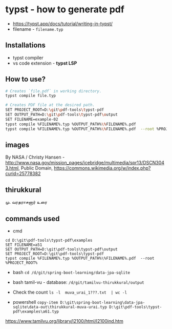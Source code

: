 # typst - how to generate pdf

* <https://typst.app/docs/tutorial/writing-in-typst/>
* filename - `filename.typ`

## Installations

* typst compiler
* vs code extension - **typst LSP**

## How to use?

```bash
# Creates `file.pdf` in working directory.
typst compile file.typ

# Creates PDF file at the desired path.
SET PROJECT_ROOT=D:\git\pdf-tools\typst-pdf
SET OUTPUT_PATH=D:\git\pdf-tools\typst-pdf\output
SET FILENAME=example-02
typst compile %FILENAME%.typ %OUTPUT_PATH%\%FILENAME%.pdf  
typst compile %FILENAME%.typ %OUTPUT_PATH%\%FILENAME%.pdf  --root %PROJECT_ROOT%
```

## images 

By NASA / Christy Hansen - http://www.nasa.gov/mission_pages/icebridge/multimedia/spr13/DSCN3043.html, Public Domain, https://commons.wikimedia.org/w/index.php?curid=25778382

## thirukkural

மு. வரதராசனார் உரை

## commands used

* cmd

```batch
cd D:\git\pdf-tools\typst-pdf\examples
SET FILENAME=a51
SET OUTPUT_PATH=D:\git\pdf-tools\typst-pdf\output
SET PROJECT_ROOT=D:\git\pdf-tools\typst-pdf
typst compile %FILENAME%.typ %OUTPUT_PATH%\%FILENAME%.pdf  --root %PROJECT_ROOT%
```

* bash `cd /d/git/spring-boot-learning/data-jpa-sqlite`

* bash tamil-vu - database:  `/d/git/tamilvu-thirukkural/output`
* Check the count `ls -l  muva_urai_1???.txt  | wc -l`
* powershell `copy-item D:\git\spring-boot-learning\data-jpa-sqlite\data-out\thirukkural-muva-urai.typ D:\git\pdf-tools\typst-pdf\examples\a61.typ
`

https://www.tamilvu.org/library/l2100/html/l2100ind.htm
